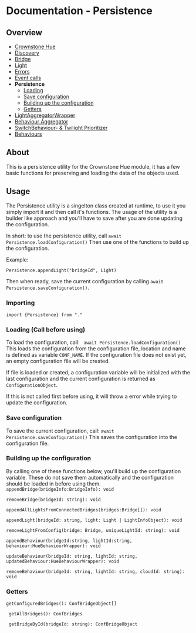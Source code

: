 # Documentation - Persistence
## Overview
 - [Crownstone Hue](/documentation/CrownstoneHue.md)
 - [Discovery](/documentation/Discovery.md)
 - [Bridge](/documentation/Bridge.md)
 - [Light](/documentation/Light.md)
 - [Errors](/documentation/Errors.md)
 - [Event calls](/documentation/EventCalls.md)
 - **Persistence**
   - [Loading](#loading-call-before-using)
   - [Save configuration](#save-configuration)
   - [Building up the configuration](#building-up-the-configuration)
   - [Getters](#getters)
 - [LightAggregatorWrapper](/documentation/LightAggregatorWrapper.md)
 - [Behaviour Aggregator](/documentation/BehaviourAggregator.md)
 - [SwitchBehaviour- & Twilight Prioritizer](/documentation/Prioritizer.md)
 - [Behaviours](/documentation/Behaviours.md)

## About
This is a persistence utility for the Crownstone Hue module, it has a few basic functions for preserving and loading the data of the objects used. 
 
## Usage
The Persistence utility is a singelton class created at runtime, to use it you simply import it and then call it's functions.
The usage of the utility is a builder like approach and you'll have to save after you are done updating the configuration. 

In short: to use the persistence utility, call `await Persistence.loadConfiguration()`
Then use one of the functions to build up the configuration.

Example: 

```Persistence.appendLight("bridgeId", Light)```

Then when ready, save the current configuration by calling  `await Persistence.saveConfiguration()`.

### Importing
`import {Persistence} from "."`

### Loading (Call before using)
To load the configuration, call:
` await Persistence.loadConfiguration()`
This loads the configuration from the configuration file, location and name is defined as variable `CONF_NAME`.
If the configuration file does not exist yet, an empty configuration file will be created.

If file is loaded or created, a configuration variable will be initialized with the last configuration and the current configuration is returned as `ConfigurationObject`.

If this is not called first before using, it will throw a error while trying to update the configuration.

### Save configuration
To save the current configuration, call:
`await Persistence.saveConfiguration()`
This saves the configuration into the configuration file.

### Building up the configuration
By calling one of these functions below, you'll build up the configuration variable.
These do not save them automatically and the configuration should be loaded in before using them.
`appendBridge(bridgeInfo:BridgeInfo): void`

`removeBridge(bridgeId: string): void`

`appendAllLightsFromConnectedBridges(bridges:Bridge[]): void`

`appendLight(bridgeId: string, light: Light | LightInfoObject): void `

`removeLightFromConfig(bridge: Bridge, uniqueLightId: string): void `

`appendBehaviour(bridgeId:string, lightId:string, behaviour:HueBehaviourWrapper): void`

`updateBehaviour(bridgeId: string, lightId: string, updatedBehaviour:HueBehaviourWrapper): void`

`removeBehaviour(bridgeId: string, lightId: string, cloudId: string): void`


### Getters
`getConfiguredBridges(): ConfBridgeObject[]`

` getAllBridges(): ConfBridges`

` getBridgeById(bridgeId: string): ConfBridgeObject`
